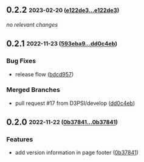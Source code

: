## **0.2.2** <sub><sup>2023-02-20 ([e122de3...e122de3](https://github.com/d3psi/tectonica/compare/e122de3...e122de3?diff=split))</sup></sub>

*no relevant changes*


## **0.2.1** <sub><sup>2022-11-23 ([593eba9...dd0c4eb](https://github.com/d3psi/tectonica/compare/593eba9...dd0c4eb?diff=split))</sup></sub>

### Bug Fixes
*  release flow ([bdcd957](https://github.com/d3psi/tectonica/commit/bdcd957))


### Merged Branches
*  pull request \#17 from D3PSI/develop ([dd0c4eb](https://github.com/d3psi/tectonica/commit/dd0c4eb))


## **0.2.0** <sub><sup>2022-11-22 ([0b37841...0b37841](https://github.com/d3psi/tectonica/compare/0b37841...0b37841?diff=split))</sup></sub>

### Features
*  add version information in page footer ([0b37841](https://github.com/d3psi/tectonica/commit/0b37841))


